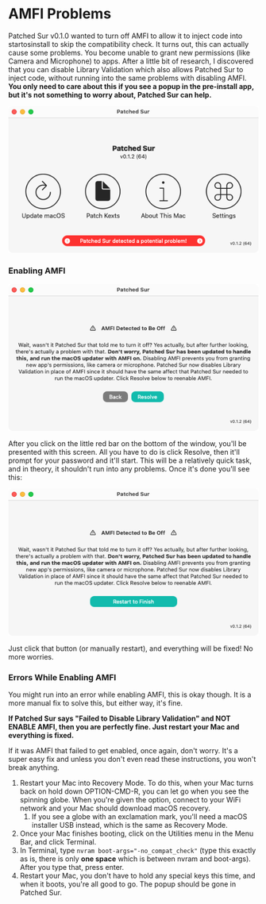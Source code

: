 # AMFI Problems

Patched Sur v0.1.0 wanted to turn off AMFI to allow it to inject code into startosinstall to skip the compatibility check. It turns out, this can actually cause some problems. You become unable to grant new permissions \(like Camera and Microphone\) to apps. After a little bit of research, I discovered that you can disable Library Validation which also allows Patched Sur to inject code, without running into the same problems with disabling AMFI. **You only need to care about this if you see a popup in the pre-install app, but it's not something to worry about, Patched Sur can help.**

![](../.gitbook/assets/screen-shot-2021-03-12-at-6.49.15-pm.png)

### Enabling AMFI

![](../.gitbook/assets/screen-shot-2021-03-12-at-6.51.21-pm.png)

After you click on the little red bar on the bottom of the window, you'll be presented with this screen. All you have to do is click Resolve, then it'll prompt for your password and it'll start. This will be a relatively quick task, and in theory, it shouldn't run into any problems. Once it's done you'll see this:

![](../.gitbook/assets/screen-shot-2021-03-12-at-6.56.46-pm.png)

Just click that button \(or manually restart\), and everything will be fixed! No more worries.

### Errors While Enabling AMFI

You might run into an error while enabling AMFI, this is okay though. It is a more manual fix to solve this, but either way, it's fine.

**If Patched Sur says "Failed to Disable Library Validation" and NOT ENABLE AMFI, then you are perfectly fine. Just restart your Mac and everything is fixed.** 

If it was AMFI that failed to get enabled, once again, don't worry. It's a super easy fix and unless you don't even read these instructions, you won't break anything.

1. Restart your Mac into Recovery Mode. To do this, when your Mac turns back on hold down OPTION-CMD-R, you can let go when you see the spinning globe. When you're given the option, connect to your WiFi network and your Mac should download macOS recovery.
   1. If you see a globe with an exclamation mark, you'll need a macOS installer USB instead, which is the same as Recovery Mode.
2. Once your Mac finishes booting, click on the Utilities menu in the Menu Bar, and click Terminal.
3. In Terminal, type `nvram boot-args="-no_compat_check"` \(type this exactly as is, there is only **one space** which is between nvram and boot-args\). After you type that, press enter. 
4. Restart your Mac, you don't have to hold any special keys this time, and when it boots, you're all good to go. The popup should be gone in Patched Sur. 

